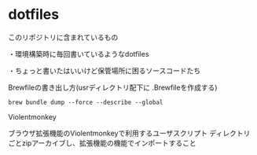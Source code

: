 dotfiles
========
このリポジトリに含まれているもの

・環境構築時に毎回書いているようなdotfiles

・ちょっと書いたはいいけど保管場所に困るソースコードたち

Brewfileの書き出し方(usrディレクトリ配下に .Brewfileを作成する)

```
brew bundle dump --force --describe --global
```

Violentmonkey

ブラウザ拡張機能のViolentmonkeyで利用するユーザスクリプト
ディレクトリごとzipアーカイブし、拡張機能の機能でインポートすること
